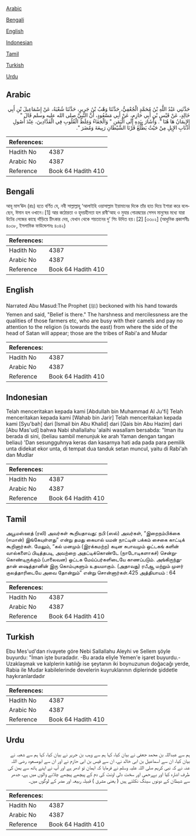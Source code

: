 [Arabic](#arabic)

[Bengali](#bengali)

[English](#english)

[Indonesian](#indonesian)

[Tamil](#tamil)

[Turkish](#turkish)

[Urdu](#urdu)

## Arabic


<div dir="rtl" lang="ar" style={{fontSize:'larger',backgroundColor:'#f8f9fa',padding:20}}>
حَدَّثَنِي عَبْدُ اللَّهِ بْنُ مُحَمَّدٍ الْجُعْفِيُّ، حَدَّثَنَا وَهْبُ بْنُ جَرِيرٍ، حَدَّثَنَا شُعْبَةُ، عَنْ إِسْمَاعِيلَ بْنِ أَبِي خَالِدٍ، عَنْ قَيْسِ بْنِ أَبِي حَازِمٍ، عَنْ أَبِي مَسْعُودٍ، أَنَّ النَّبِيَّ صلى الله عليه وسلم قَالَ ‏"‏ الإِيمَانُ هَا هُنَا ‏"‏‏.‏ وَأَشَارَ بِيَدِهِ إِلَى الْيَمَنِ ‏"‏ وَالْجَفَاءُ وَغِلَظُ الْقُلُوبِ فِي الْفَدَّادِينَ، عِنْدَ أُصُولِ أَذْنَابِ الإِبِلِ مِنْ حَيْثُ يَطْلُعُ قَرْنَا الشَّيْطَانِ رَبِيعَةَ وَمُضَرَ ‏"‏‏.‏
</div>
<div style={{backgroundColor:'#f8f9fa',padding:20, marginBottom: 10}}><table> <thead> <tr> <th>References:</th> <th></th> </tr> </thead> <tbody><tr><td>Hadith No</td><td>4387</td></tr><tr><td>Arabic No</td><td>4387</td></tr><tr><td>Reference</td><td>Book 64 Hadith 410</td></tr></tbody></table></div>

## Bengali


<div dir="ltr" lang="bn" style={{fontSize:'larger',backgroundColor:'#f8f9fa',padding:20}}>
আবূ মাস‘ঊদ (রাঃ) হতে বর্ণিত যে, নবী সাল্লাল্লাহু ‘আলাইহি ওয়াসাল্লাম ইয়ামানের দিকে তাঁর হাত দিয়ে ইশারা করে বলেছেন, ঈমান হল ওখানে।[1] আর কঠোরতা ও হৃদয়হীনতা হল রাবী‘আহ ও মুযার গোত্রদ্বয়ের সেসব মানুষের মধ্যে যারা উটের লেজের কাছে দাঁড়িয়ে চীৎকার দেয়, যেখান থেকে শয়তানের দু’ শিং উদিত হয়।[2] [৩৩০২] (আধুনিক প্রকাশনীঃ ৪০৩৮, ইসলামিক ফাউন্ডেশনঃ ৪০৪২)
</div>
<div style={{backgroundColor:'#f8f9fa',padding:20, marginBottom: 10}}><table> <thead> <tr> <th>References:</th> <th></th> </tr> </thead> <tbody><tr><td>Hadith No</td><td>4387</td></tr><tr><td>Arabic No</td><td>4387</td></tr><tr><td>Reference</td><td>Book 64 Hadith 410</td></tr></tbody></table></div>

## English


<div dir="ltr" lang="en" style={{fontSize:'larger',backgroundColor:'#f8f9fa',padding:20}}>
Narrated Abu Masud:The Prophet (ﷺ) beckoned with his hand towards Yemen and said, "Belief is there." The harshness and mercilessness are the qualities of those farmers etc, who are busy with their camels and pay no attention to the religion (is towards the east) from where the side of the head of Satan will appear; those are the tribes of Rabi'a and Mudar
</div>
<div style={{backgroundColor:'#f8f9fa',padding:20, marginBottom: 10}}><table> <thead> <tr> <th>References:</th> <th></th> </tr> </thead> <tbody><tr><td>Hadith No</td><td>4387</td></tr><tr><td>Arabic No</td><td>4387</td></tr><tr><td>Reference</td><td>Book 64 Hadith 410</td></tr></tbody></table></div>

## Indonesian


<div dir="ltr" lang="id" style={{fontSize:'larger',backgroundColor:'#f8f9fa',padding:20}}>
Telah menceritakan kepada kami [Abdullah bin Muhammad Al Ju'fi] Telah menceritakan kepada kami [Wahab bin Jarir] Telah menceritakan kepada kami [Syu'bah] dari [Ismail bin Abu Khalid] dari [Qais bin Abu Hazim] dari [Abu Mas'ud] bahwa Nabi shallallahu 'alaihi wasallam bersabda: "Iman itu berada di sini, (beliau sambil menunjuk ke arah Yaman dengan tangan beliau) 'Dan sesungguhnya keras dan kasarnya hati ada pada para pemilik unta didekat ekor unta, di tempat dua tanduk setan muncul, yaitu di Rabi'ah dan Mudlar
</div>
<div style={{backgroundColor:'#f8f9fa',padding:20, marginBottom: 10}}><table> <thead> <tr> <th>References:</th> <th></th> </tr> </thead> <tbody><tr><td>Hadith No</td><td>4387</td></tr><tr><td>Arabic No</td><td>4387</td></tr><tr><td>Reference</td><td>Book 64 Hadith 410</td></tr></tbody></table></div>

## Tamil


<div dir="ltr" lang="ta" style={{fontSize:'larger',backgroundColor:'#f8f9fa',padding:20}}>
அபூமஸ்ஊத் (ரலி) அவர்கள் கூறியதாவது: நபி (ஸல்) அவர்கள், “இறைநம்பிக்கை (ஈமான்) இங்கேயுள்ளது” என்று தமது கையால் யமன் நாட்டின் பக்கம் சைகை காட்டிக் கூறினார்கள். மேலும், “கல் மனமும் (இரக்கமற்ற) கடின சுபாவமும் ஒட்டகங் களின் வால்களைப் பிடித்தபடி, அவற்றை அதட்டிக்கொண்டே (நாடோடிகளாகச்) சென்றுகொண்டிருக்கும் (பாலைவன) ஒட்டக மேய்ப்பர்களிடையே காணப்படும். அங்கிருந்துதான் ஷைத்தானின் இரு கொம்புகளும் உதயமாகும். (அதாவது) ரபீஆ மற்றும் முளர் குலத்தாரிடையே அவை தோன்றும்” என்று சொன்னார்கள்.425 அத்தியாயம் : 64
</div>
<div style={{backgroundColor:'#f8f9fa',padding:20, marginBottom: 10}}><table> <thead> <tr> <th>References:</th> <th></th> </tr> </thead> <tbody><tr><td>Hadith No</td><td>4387</td></tr><tr><td>Arabic No</td><td>4387</td></tr><tr><td>Reference</td><td>Book 64 Hadith 410</td></tr></tbody></table></div>

## Turkish


<div dir="ltr" lang="tr" style={{fontSize:'larger',backgroundColor:'#f8f9fa',padding:20}}>
Ebu Mes'ud'dan rivayete göre Nebi Sallallahu Aleyhi ve Sellem şöyle buyurdu: "İman işte buradadır. -Bu arada eliyle Yemen'e işaret buyurdu.- Uzaklaşmak ve kalplerin katılığı ise şeytanın iki boynuzunun doğacağı yerde, Rabia ile Mudar kabilelerinde develerin kuyruklarının diplerinde şiddetle haykıranlardadır
</div>
<div style={{backgroundColor:'#f8f9fa',padding:20, marginBottom: 10}}><table> <thead> <tr> <th>References:</th> <th></th> </tr> </thead> <tbody><tr><td>Hadith No</td><td>4387</td></tr><tr><td>Arabic No</td><td>4387</td></tr><tr><td>Reference</td><td>Book 64 Hadith 410</td></tr></tbody></table></div>

## Urdu


<div dir="rtl" lang="ur" style={{fontSize:'larger',backgroundColor:'#f8f9fa',padding:20}}>
ہم سے عبداللہ بن محمد جعفی نے بیان کیا، کہا ہم سے وہب بن جریر نے بیان کیا، کہا ہم سے شعبہ نے بیان کیا، ان سے اسماعیل بن ابی خالد نے، ان سے قیس بن ابی حازم نے اور ان سے ابومسعود رضی اللہ عنہ نے کہ نبی کریم صلی اللہ علیہ وسلم نے فرمایا کہ ایمان تو ادھر ہے اور آپ نے اپنے ہاتھ سے یمن کی طرف اشارہ کیا اور بےرحمی اور سخت دلی اونٹ کی دم کے پیچھے پیچھے چلانے والوں میں ہے، جدھر سے شیطان کے دونوں سینگ نکلتے ہیں ( یعنی مشرق ) قبیلہ ربیعہ اور مضر کے لوگوں میں۔
</div>
<div style={{backgroundColor:'#f8f9fa',padding:20, marginBottom: 10}}><table> <thead> <tr> <th>References:</th> <th></th> </tr> </thead> <tbody><tr><td>Hadith No</td><td>4387</td></tr><tr><td>Arabic No</td><td>4387</td></tr><tr><td>Reference</td><td>Book 64 Hadith 410</td></tr></tbody></table></div>